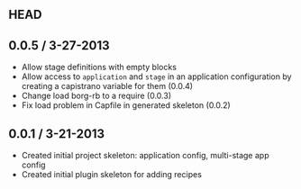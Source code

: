 ## HEAD

## 0.0.5 / 3-27-2013
* Allow stage definitions with empty blocks
* Allow access to `application` and `stage` in an application configuration by creating a capistrano variable for them (0.0.4)
* Change load borg-rb to a require (0.0.3)
* Fix load problem in Capfile in generated skeleton (0.0.2)



## 0.0.1 / 3-21-2013

* Created initial project skeleton: application config, multi-stage app config
* Created initial plugin skeleton for adding recipes
